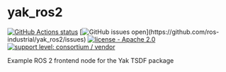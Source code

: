 # yak_ros2

[![GitHub Actions status](https://github.com/ros-industrial/yak_ros2/workflows/CI/badge.svg?branch=master)](https://github.com/ros-industrial/yak_ros2/actions)
[![GitHub issues open](https://img.shields.io/github/issues/ros-industrial/yak_ros2.svg?)](https://github.com/ros-industrial/yak_ros2/issues)
[![license - Apache 2.0](https://img.shields.io/badge/License-Apache%202.0-blue.svg)](https://opensource.org/licenses/Apache-2.0)
[![support level: consortium / vendor](https://img.shields.io/badge/support%20level-consortium%20/%20vendor-brightgreen.svg)](http://rosindustrial.org/news/2016/10/7/better-supporting-a-growing-ros-industrial-software-platform)

Example ROS 2 frontend node for the Yak TSDF package
